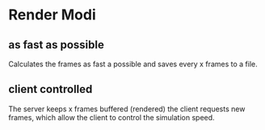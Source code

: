 # Render Modi

## as fast as possible

Calculates the frames as fast a possible and saves every x frames to a file.

## client controlled

The server keeps x frames buffered (rendered) the client requests new frames, which allow the client to control the
simulation speed.
